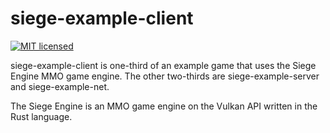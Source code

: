 # siege-example-client

[![MIT licensed](https://img.shields.io/badge/license-MIT-blue.svg)](./LICENSE)

siege-example-client is one-third of an example game that uses the Siege Engine
MMO game engine.  The other two-thirds are siege-example-server and siege-example-net.

The Siege Engine is an MMO game engine on the Vulkan API written in the Rust language.
